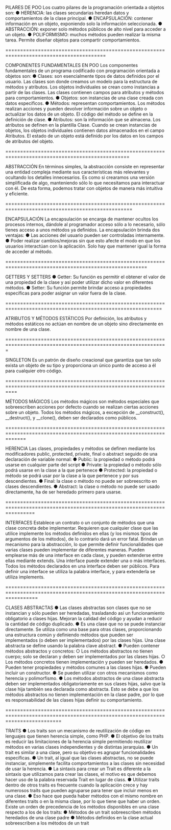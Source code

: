PILARES DE POO
Los cuatro pilares de la programación orientada a objetos son:
● HERENCIA: las clases secundarias heredan datos y comportamientos de la clase
principal.
● ENCAPSULACIÓN: contener información en un objeto, exponiendo solo la información
seleccionada.
● ABSTRACCIÓN: exponer solo métodos públicos de alto nivel para acceder a un objeto.
● POLIFORMISMO: muchos métodos pueden realizar la misma tarea. Permite diseñar
objetos para compartir comportamientos.

========================================================================================

COMPONENTES FUNDAMENTALES EN POO
Los componentes fundamentales de un programa codificado con programación orientada a objetos son:
● Clases: son esencialmente tipos de datos definidos por el usuario. Las clases son donde creamos un
modelo para la estructura de métodos y atributos. Los objetos individuales se crean como instancias
a partir de las clases. Las clases contienen campos para atributos y métodos para comportamientos.
● Objetos: son instancias de una clase creada con datos específicos.
● Métodos: representan comportamientos. Los métodos realizan acciones y pueden devolver
información sobre un objeto o actualizar los datos de un objeto. El código del método se define en la
definición de clase.
● Atributos: son la información que se almacena. Los atributos se definen en la plantilla Clase. Cuando
se crean instancias de objetos, los objetos individuales contienen datos almacenados en el campo
Atributos. El estado de un objeto está definido por los datos en los campos de atributos del objeto.

================================================================================================

ABSTRACCIÓN
En términos simples, la abstracción consiste en representar una entidad compleja
mediante sus características más relevantes y ocultando los detalles innecesarios.
Es como si crearamos una versión simplificada de algo, manteniendo sólo lo que
necesitamos para interactuar con él. De esta forma, podemos tratar con objetos de
manera más intuitiva y eficiente.

=================================================================================================

ENCAPSULACIÓN
La encapsulación se encarga de mantener ocultos los procesos internos, dándole al
programador acceso sólo a lo necesario, sólo tienes acceso a unos métodos ya definidos.
La encapsulación brinda dos ventajas:
● Las acciones del usuario pueden ser controladas internamente.
● Poder realizar cambios/mejoras sin que esto afecte el modo en que los usuarios
interactúan con la aplicación. Solo hay que mantener igual la forma de acceder al método.

======================================================================================================

GETTERS Y SETTERS
● Getter: Su función es permitir el obtener el valor de una propiedad de la clase y así
poder utilizar dicho valor en diferentes métodos.
● Setter: Su función permite brindar acceso a propiedades específicas para poder
asignar un valor fuera de la clase.

===========================================================================================================

ATRIBUTOS Y MÉTODOS ESTÁTICOS
Por definición, los atributos y métodos estáticos no actúan en nombre de un
objeto sino directamente en nombre de una clase.

=============================================================================================================

SINGLETON
Es un patrón de diseño creacional que garantiza que tan solo exista un objeto de su tipo y proporciona
 un único punto de acceso a él para cualquier otro código.

================================================================================================================

MÉTODOS MÁGICOS
Los métodos mágicos son métodos especiales que sobreescriben acciones por defecto cuando se realizan ciertas
 acciones sobre un objeto.
Todos los métodos mágicos, a excepción de __construct(), __destruct(), y __clone(), deben ser declarados como públicos.

===================================================================================================================

HERENCIA
Las clases, propiedades y métodos se definen mediante los modificadores public, protected, private, final o abstract
 seguido de una declaración de variable normal:
● Public: la propiedad o método podrá usarse en cualquier parte del script 
● Private: la propiedad o método sólo podrá usarse en la clase a la que pertenece
● Protected: la propiedad o método se podrá usar por la clase a la que pertenece y por sus descendientes.
● Final: la clase o método no puede ser sobreescrito en clases descendientes.
● Abstract: la clase o método no puede ser usado directamente, ha de ser heredado primero para usarse.

======================================================================================================================

INTERFACES
Establece un contrato o un conjunto de métodos que una clase concreta debe implementar.
Requieren que cualquier clase que las utilice implemente los métodos definidos en ellas (y los mismos tipos de argumentos
 de los métodos), de lo contrario dará un error fatal.
Brindan un mecanismo para la abstracción, lo que permite definir funcionalidades que varias clases pueden implementar de
 diferentes maneras.
Pueden emplearse más de una interface en cada clase, y pueden extenderse entre ellas mediante extends.
Una interface puede extender una o más interfaces.
Todos los métodos declarados en una interface deben ser públicos.
Para definir una interface se utiliza la palabra interface, y para extenderla se utiliza implements.

=======================================================================================================================

CLASES ABSTRACTAS
● Las clases abstractas son clases que no se instancian y sólo pueden ser heredadas,
trasladando así un funcionamiento obligatorio a clases hijas. Mejoran la calidad del
código y ayudan a reducir la cantidad de código duplicado.
● Es una clase que no se puede instanciar directamente. Se utiliza como una base
para otras clases, proporcionando una estructura común y definiendo métodos
que pueden ser implementados (o deben ser implementados) por las clases hijas.
Una clase abstracta se define usando la palabra clave abstract.
● Pueden contener métodos abstractos y concretos:
○ Los métodos abstractos no tienen cuerpo; solo se declaran y deben ser implementados por las clases
hijas.
○ Los métodos concretos tienen implementación y pueden ser heredados.
● Pueden tener propiedades y métodos comunes a las clases hijas.
● Pueden incluir un constructor.
● Se pueden utilizar con otros mecanismos como herencia y polimorfismo.
● Los métodos abstractos de una clase abstracta deben ser implementados
obligatoriamente en sus clases hijas, salvo que la clase hija también sea declarada
como abstracta. Esto se debe a que los métodos abstractos no tienen
implementación en la clase padre, por lo que es responsabilidad de las clases hijas
definir su comportamiento.

===============================================================================================================================

TRAITS
● Los traits son un mecanismo de reutilización de código en lenguajes que tienen herencia
simple, como PHP.
● El objetivo de los traits es reducir las limitaciones de la herencia simple permitiendo
reutilizar métodos en varias clases independientes y de distintas jerarquías.
● Un trait es similar a una clase, pero su objetivo es agrupar funcionalidades específicas.
● Un trait, al igual que las clases abstractas, no se puede instanciar, simplemente facilita
comportamientos a las clases sin necesidad de usar la herencia.
● La sintaxis para crear un Trait es diferente a la sintaxis que utilizamos para crear las clases, el
motivo es que debemos hacer uso de la palabra reservada Trait en lugar de class.
● Utilizar traits dentro de otros traits es frecuente cuando la aplicación crece y
hay numerosos traits que pueden agruparse para tener que incluir menos en
una clase.
● Eso hace que pueda haber métodos con el mismo nombre en diferentes traits o en la misma clase,
 por lo que tiene que haber un orden. Existe un orden de precedencia de los métodos disponibles
  en una clase respecto a los de los traits:
● Métodos de un trait sobreescriben métodos heredados de una clase padre
● Métodos definidos en la clase actual sobreescriben a los métodos de un trait